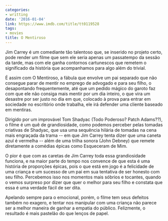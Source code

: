 ```yaml
---
categories:
- writting
date: '2016-01-04'
link: https://www.imdb.com/title/tt0119528
tags:
- movies
title: O Mentiroso
---
```


Jim Carrey é um comediante tão talentoso que, se inserido no projeto certo, pode render um filme que sem ele seria apenas um passatempo da sessão da tarde, mas com ele ganha contornos cartunescos que remetem o significado da história que acompanhamos para algo além do trivial.

É assim com O Mentiroso, a fábula que envolve um pai separado que não consegue parar de mentir no emprego de advogado e para seu filho, o desapontando frequentemente, até que um pedido mágico do garoto faz com que ele não consiga mais mentir por um dia inteiro, o que vira um desastre por ser justo no dia em que, colocado à prova para entrar em sociedade no escritório onde trabalha, ele irá defender uma cliente baseado em mentiras.

Dirigido por um improvável Tom Shadyac (Todo Poderoso? Patch Adams??), o filme é um quê de grandiosidade, como podemos perceber pelas tomadas criativas de Shadyac, que usa uma sequência hilária de tomadas na cena mais engraçada da trama -- em que Jim Carrey tenta dizer que uma caneta azul é vermelha -- além de uma trilha sonora (John Debney) que remete diretamente a comédias épicas como Esqueceram de Mim.

O pior é que com as caretas de Jim Carrey toda essa grandiosidade funciona, e na maior parte do tempo nos convence de que esta é uma história de proporções épicas, pois o que está em jogo é a felicidade de uma criança e um sucesso de um pai em sua tentativa de ser honesto com seu filho. Percebemos isso nos momentos mais sóbrios e tocantes, quando o vemos surpreso por dizer que quer o melhor para seu filho e constata que essa é uma verdade fácil de ser dita.

Apelando sempre para o emocional, porém, o filme tem seus defeitos também no exagero, e tentar nos manipular com uma criança não parece ser a melhor maneira de ganhar a empatia do público. Felizmente, o resultado é mais pastelão do que lenços de papel.